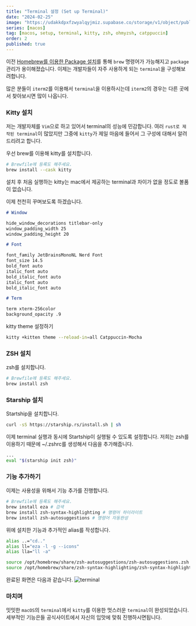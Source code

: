 ```yaml
---
title: "Terminal 설정 (Set up Terminal)"
date: "2024-02-25"
image: "https://udakkdpxfzwyalqyjmiz.supabase.co/storage/v1/object/public/images/blog-macos.png"
series: [macos]
tag: [macos, setup, terminal, kitty, zsh, ohmyzsh, catppuccin]
order: 2
published: true
---
```


이전 [Homebrew를 이용한 Package 설치](https://gennyoon.net/macos/macos001)를 통해 `brew` 명령어가 가능해지고 `package` 관리가 용이해졌습니다. 이제는 개발자들이 자주 사용하게 되는 `terminal`을 구성해보려합니다.

많은 분들이 `iterm2`를 이용해서 `terminal`을 이용하시는데 `iterm2`의 경우는 다른 곳에서 찾아보시면 많이 나옵니다.

### Kitty 설치

저는 개발자체를 `Vim`으로 하고 있어서 terminal의 성능에 민감합니다. 여러 `rust로 제작된 terminal`이 많았지만 그중에 `kitty`가 제일 마음에 들어서 그 구성에 대해서 알려드리려고 합니다.

우선 brew를 이용해 kitty를 설치합니다.

```bash title="install kitty
# Brewfile에 등록도 해주세요.
brew install --cask kitty
```

설치 후 처음 실행하는 kitty는 mac에서 제공하는 terminal과 차이가 없을 정도로 볼품이 없습니다.

이제 천천히 꾸며보도록 하겠습니다.

```markdown title="~/.config/kitty/kitty.conf"
# Window

hide_window_decorations titlebar-only
window_padding_width 25
window_padding_height 20

# Font

font_family JetBrainsMonoNL Nerd Font
font_size 14.5
bold_font auto
italic_font auto
bold_italic_font auto
italic_font auto
bold_italic_font auto

# Term

term xterm-256color
background_opacity .9
```

kitty theme 설정하기

```bash
kitty +kitten theme --reload-in=all Catppuccin-Mocha
```

### ZSH 설치

zsh를 설치합니다.

```bash
# Brewfile에 등록도 해주세요.
brew install zsh
```

### Starship 설치

Startship을 설치합니다.

```bash
curl -sS https://starship.rs/install.sh | sh
```

이제 terminal 실행과 동시에 Startship이 실행될 수 있도록 설정합니다. 저희는 zsh를 이용하기 때문에 ~/.zshrc를 생성해서 다음을 추가해줍니다.

```bash title="~/.zshrc"
...
eval "$(starship init zsh)"
```

### 기능 추가하기

이제는 사용성을 위해서 기능 추가를 진행합니다.

```bash title="~/.zshrc"
# Brewfile에 등록도 해주세요.
brew install eza # 검색
brew install zsh-syntax-highlighting # 명령어 하이라이트
brew install zsh-autosuggestions # 명령어 자동완성
```

위에 설치한 기능과 추가적인 alias를 작성합니다.

```bash title="~/.zshrc
alias ..="cd.."
alias ll="eza -l -g --icons"
alias lla="ll -a"

source /opt/homebrew/share/zsh-autosuggestions/zsh-autosuggestions.zsh
source /opt/homebrew/share/zsh-syntax-highlighting/zsh-syntax-highlighting.zsh
```

완료된 화면은 다음과 같습니다.
![terminal](https://udakkdpxfzwyalqyjmiz.supabase.co/storage/v1/object/public/images/blog/macos/terminal.png)

### 마치며

밋밋한 `macOS`의 `terminal`에서 `kitty`를 이용한 멋스러운 `terminal`이 완성되었습니다. 세부적인 기능은들 공식사이트에서 자신의 입맛에 맞춰 진행하시면됩니다.
